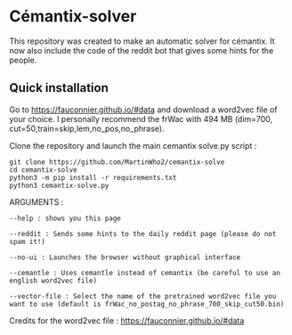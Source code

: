 # Cémantix-solver
This repository was created to make an automatic solver for cémantix. 
It now also include the code of the reddit bot that gives some hints for the people. 

## Quick installation
Go to https://fauconnier.github.io/#data and download a word2vec file of your choice. 
I personally recommend the frWac with 494 MB (dim=700, cut=50,train=skip,lem,no_pos,no_phrase).

Clone the repository and launch the main cemantix solve.py script : 
```shell
git clone https://github.com/MartinWho2/cemantix-solve
cd cemantix-solve
python3 -m pip install -r requirements.txt
python3 cemantix-solve.py
```
ARGUMENTS :

`--help : shows you this page`

`--reddit : Sends some hints to the daily reddit page (please do not spam it!)`

`--no-ui : Launches the browser without graphical interface`

`--cemantle : Uses cemantle instead of cemantix (be careful to use an english word2vec file)`

`--vector-file : Select the name of the pretrained word2vec file you want to use (default is frWac_no_postag_no_phrase_700_skip_cut50.bin)`

Credits for the word2vec file : https://fauconnier.github.io/#data